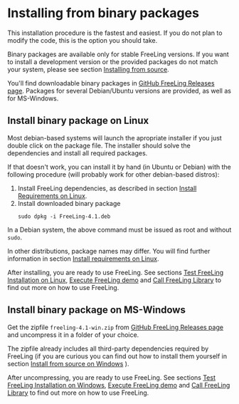 # Installing from binary packages 

This installation procedure is the fastest and easiest. If you do not plan to modify the code, this is the option you should take.

Binary packages are available only for stable FreeLing versions. If you want to install a development version or the provided packages do not match your system, please see section [Installing from source](installation-source.md).

You'll find downloadable binary packages in [GitHub FreeLing Releases page](https://github.com/TALP-UPC/FreeLing/releases).
Packages for several Debian/Ubuntu versions are provided, as well as for MS-Windows.

## Install binary package on Linux 

Most debian-based systems will launch the apropriate installer if you just double click on the package file. The installer should solve the dependencies and install all required packages.

If that doesn't work, you can install it by hand (in Ubuntu or Debian) with the following procedure (will probably work for other debian-based distros):

1. Install FreeLing dependencies, as described in section [Install Requirements on Linux](requirements-linux.md#install-dependencies).
2. Install downloaded binary package
   ```
   sudo dpkg -i FreeLing-4.1.deb
   ```

In a Debian system, the above command must be issued as root and without `sudo`.
  
In other distributions, package names may differ.  You will  find further information in section [Install requirements on Linux](requirements-linux.md#install-dependencies).

After installing, you are ready to use FreeLing. See sections [Test FreeLing Installation on Linux](test-linux.md), [Execute FreeLing demo](../analyzer.md) and [Call FreeLing Library](apis-linux.md) to find out more on how to use FreeLing.
  
## Install binary package on MS-Windows 

Get the zipfile `freeling-4.1-win.zip` from [GitHub FreeLing Releases page](https://github.com/TALP-UPC/FreeLing/releases) and uncompress it in a folder of your choice.

The zipfile already includes all third-party dependencies required by FreeLing (if you are curious you can find out how to install them yourself in section [Install from source on Windows](installation-windows.md) ).

After uncompressing, you are ready to use FreeLing. See sections [Test FreeLing Installation on Windows](test-windows.md), [Execute FreeLing demo](../analyzer.md) and [Call FreeLing Library](apis-windows.md) to find out more on how to use FreeLing.


